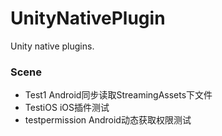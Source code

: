 # UnityNativePlugin
Unity native plugins.

### Scene

* Test1 Android同步读取StreamingAssets下文件
* TestiOS iOS插件测试
* testpermission Android动态获取权限测试